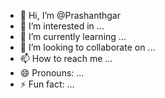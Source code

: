- 👋 Hi, I’m @Prashanthgar
- 👀 I’m interested in ...
- 🌱 I’m currently learning ...
- 💞️ I’m looking to collaborate on ...
- 📫 How to reach me ...
- 😄 Pronouns: ...
- ⚡ Fun fact: ...

<!---
Prashanthgar/Prashanthgar is a ✨ special ✨ repository because its `README.md` (this file) appears on your GitHub profile.
You can click the Preview link to take a look at your changes.
--->
